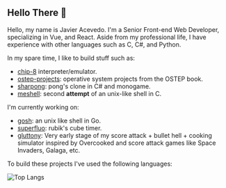 ## Hello There 👋

Hello, my name is Javier Acevedo. I'm a Senior Front-end Web Developer, specializing in Vue, and React. Aside from my professional life, I have experience with other languages such as C, C#, and Python. 

In my spare time, I like to build stuff such as:

- [chip-8](https://github.com/javieracevedo/chip-8-emulator) interpreter/emulator.
- [ostep-projects](https://github.com/javieracevedo/ostep-projects): operative system projects from the OSTEP book.
- [sharpong](https://github.com/javieracevedo/sharpong): pong's clone in C# and monogame.
- [meshell](https://github.com/javieracevedo/meshell): second **attempt** of an unix-like shell in C. 


I'm currently working on:

- [gosh](https://github.com/javieracevedo/gosh): an unix like shell in Go.
- [superfluo](https://github.com/javieracevedo/superfluo-timer): rubik's cube timer.
- [gluttony](https://youtu.be/SbI5Rl4Clt0): Very early stage of my score attack + bullet hell + cooking simulator inspired by Overcooked and score attack games like Space Invaders, Galaga, etc.

To build these projects I've used the following languages:


![Top Langs](https://github-readme-stats.vercel.app/api/top-langs/?username=javieracevedo&langs_count=10&layout=compact)
